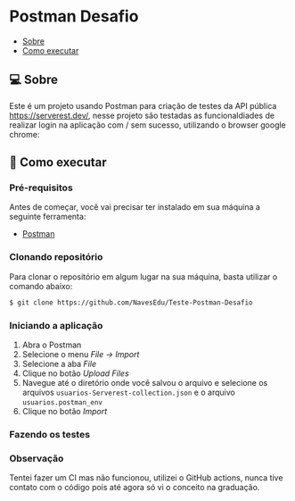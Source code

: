 # Postman Desafio

- [Sobre](#-sobre)
- [Como executar](#-como-executar)


## 💻 Sobre

Este é um projeto usando Postman para criação de testes da API pública https://serverest.dev/, nesse projeto são testadas as funcionaldiades de realizar login na aplicação com / sem sucesso, utilizando o browser google chrome:
<br/>

## 🚀 Como executar

### Pré-requisitos

Antes de começar, você vai precisar ter instalado em sua máquina a seguinte ferramenta:

* [Postman](https://www.postman.com/downloads/)

### Clonando repositório

Para clonar o repositório em algum lugar na sua máquina, basta utilizar o comando abaixo:
```bash
$ git clone https://github.com/NavesEdu/Teste-Postman-Desafio
```

### Iniciando a aplicação

1. Abra o Postman
2. Selecione o menu *File -> Import*
3. Selecione a aba *File*
4. Clique no botão *Upload Files*
5. Navegue até o diretório onde você salvou o arquivo e selecione os arquivos `usuarios-Serverest-collection.json` e o arquivo `usuarios.postman_env`
6. Clique no botão *Import*

### Fazendo os testes

### Observação

Tentei fazer um CI mas não funcionou, utilizei o GitHub actions, nunca tive contato com o código pois até agora só vi o conceito na graduação. 
